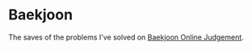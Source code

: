 # Baekjoon
The saves of the problems I've solved on [Baekjoon Online Judgement](https://www.acmicpc.net/).
